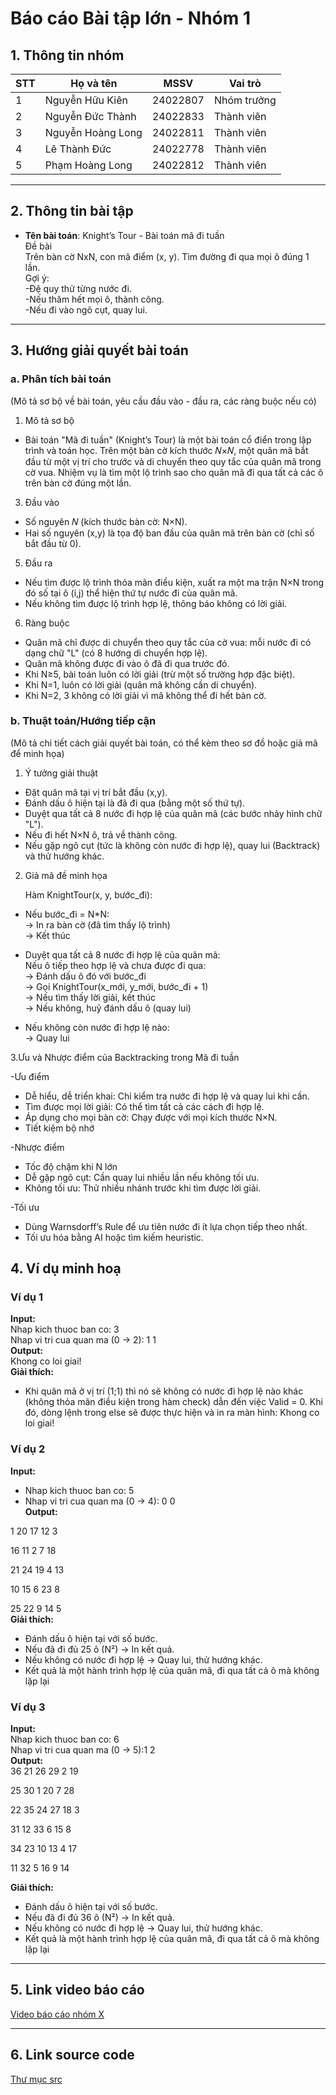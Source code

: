 # Báo cáo Bài tập lớn - Nhóm 1

## 1. Thông tin nhóm
| STT | Họ và tên | MSSV | Vai trò |
|---|---|---|---|
| 1 | Nguyễn Hữu Kiên | 24022807 | Nhóm trưởng |
| 2 | Nguyễn Đức Thành | 24022833 | Thành viên |
| 3 | Nguyễn Hoàng Long | 24022811 | Thành viên | 
| 4 | Lê Thành Đức | 24022778 | Thành viên |
| 5 | Phạm Hoàng Long |24022812| Thành viên |

---

## 2. Thông tin bài tập
- **Tên bài toán**: Knight’s Tour - Bài toán mã đi tuần  
Đề bài  
Trên bàn cờ NxN, con mã điểm (x, y). Tìm đường đi qua mọi ô đúng 1 lần.  
Gợi ý:  
-Đệ quy thử từng nước đi.  
-Nếu thăm hết mọi ô, thành công.  
-Nếu đi vào ngõ cụt, quay lui.  
---
## 3. Hướng giải quyết bài toán
### a. Phân tích bài toán 
(Mô tả sơ bộ về bài toán, yêu cầu đầu vào - đầu ra, các ràng buộc nếu có)  

1. Mô tả sơ bộ

- Bài toán "Mã đi tuần" (Knight’s Tour) là một bài toán cổ điển trong lập trình và toán học. Trên một bàn cờ kích thước 𝑁×𝑁, một quân mã bắt đầu từ một vị trí cho trước và di chuyển theo quy tắc của quân mã trong cờ vua. Nhiệm vụ là tìm một lộ trình sao cho quân mã đi qua tất cả các ô trên bàn cờ đúng một lần.  

3. Đầu vào
     
- Số nguyên 𝑁 (kích thước bàn cờ: N×N).  
- Hai số nguyên (x,y) là tọa độ ban đầu của quân mã trên bàn cờ (chỉ số bắt đầu từ 0). 

5. Đầu ra
    
- Nếu tìm được lộ trình thỏa mãn điều kiện, xuất ra một ma trận N×N trong đó số tại ô (i,j) thể hiện thứ tự nước đi của quân mã.  
- Nếu không tìm được lộ trình hợp lệ, thông báo không có lời giải.
 
6. Ràng buộc  

- Quân mã chỉ được di chuyển theo quy tắc của cờ vua: mỗi nước đi có dạng chữ "L" (có 8 hướng di chuyển hợp lệ).  
- Quân mã không được đi vào ô đã đi qua trước đó.  
- Khi N≥5, bài toán luôn có lời giải (trừ một số trường hợp đặc biệt).  
- Khi N=1, luôn có lời giải (quân mã không cần di chuyển).  
- Khi N=2, 3 không có lời giải vì mã không thể đi hết bàn cờ.   
### b. Thuật toán/Hướng tiếp cận
(Mô tả chi tiết cách giải quyết bài toán, có thể kèm theo sơ đồ hoặc giả mã để minh họa)  

1. Ý tưởng giải thuật

 - Đặt quân mã tại vị trí bắt đầu (x,y).  
 - Đánh dấu ô hiện tại là đã đi qua (bằng một số thứ tự).  
 - Duyệt qua tất cả 8 nước đi hợp lệ của quân mã (các bước nhảy hình chữ "L").  
 - Nếu đi hết N×N ô, trả về thành công.  
 - Nếu gặp ngõ cụt (tức là không còn nước đi hợp lệ), quay lui (Backtrack) và thử hướng khác. 

 2. Giả mã đề minh họa  

      Hàm KnightTour(x, y, bước_đi):  
   - Nếu bước_đi = N*N:  
            → In ra bàn cờ (đã tìm thấy lộ trình)  
            → Kết thúc  

   - Duyệt qua tất cả 8 nước đi hợp lệ của quân mã:  
        Nếu ô tiếp theo hợp lệ và chưa được đi qua:  
            → Đánh dấu ô đó với bước_đi  
            → Gọi KnightTour(x_mới, y_mới, bước_đi + 1)   
            → Nếu tìm thấy lời giải, kết thúc  
            → Nếu không, huỷ đánh dấu ô (quay lui)  
          
   - Nếu không còn nước đi hợp lệ nào:  
             → Quay lui
     
3.Ưu và Nhược điểm của Backtracking trong Mã đi tuần

 -Ưu điểm  
 
 - Dễ hiểu, dễ triển khai: Chỉ kiểm tra nước đi hợp lệ và quay lui khi cần.  
 - Tìm được mọi lời giải: Có thể tìm tất cả các cách đi hợp lệ.  
 - Áp dụng cho mọi bàn cờ: Chạy được với mọi kích thước N×N.  
 - Tiết kiệm bộ nhớ

-Nhược điểm  

 - Tốc độ chậm khi N lớn
 - Dễ gặp ngõ cụt: Cần quay lui nhiều lần nếu không tối ưu.
 - Không tối ưu: Thử nhiều nhánh trước khi tìm được lời giải.

 -Tối ưu  
 
  - Dùng Warnsdorff’s Rule để ưu tiên nước đi ít lựa chọn tiếp theo nhất.
  - Tối ưu hóa bằng AI hoặc tìm kiếm heuristic.


## 4. Ví dụ minh hoạ
### Ví dụ 1
**Input:**  
Nhap kich thuoc ban co: 3  
Nhap vi tri cua quan ma (0 -> 2): 1 1  
**Output:**    
Khong co loi giai!  
**Giải thích:**  
- Khi quân mã ở vị trí (1;1) thì nó sẽ không có nước đi hợp lệ nào khác (không thỏa mãn điều kiện trong hàm check) dẫn đến việc Valid = 0. Khi đó, dòng lệnh trong else sẽ được thực hiện và in ra màn hình: Khong co loi giai!

### Ví dụ 2
**Input:**  
- Nhap kich thuoc ban co: 5  
- Nhap vi tri cua quan ma (0 -> 4): 0 0  
**Output:**

1       20      17      12      3

16      11      2       7       18

21      24      19      4       13

10      15      6       23      8

25      22      9       14      5  
**Giải thích:**    
- Đánh dấu ô hiện tại với số bước.
- Nếu đã đi đủ 25 ô (N²) → In kết quả.
- Nếu không có nước đi hợp lệ → Quay lui, thử hướng khác.  
- Kết quả là một hành trình hợp lệ của quân mã, đi qua tất cả ô mà không lặp lại
### Ví dụ 3
**Input:**  
Nhap kich thuoc ban co: 6  
Nhap vi tri cua quan ma (0 -> 5):1 2  
**Output:**  
36      21      26      29      2       19

25      30      1       20      7       28

22      35      24      27      18      3

31      12      33      6       15      8

34      23      10      13      4       17

11      32      5       16      9       14

**Giải thích:**  
- Đánh dấu ô hiện tại với số bước.
- Nếu đã đi đủ 36 ô (N²) → In kết quả.
- Nếu không có nước đi hợp lệ → Quay lui, thử hướng khác.  
- Kết quả là một hành trình hợp lệ của quân mã, đi qua tất cả ô mà không lặp lại

---

## 5. Link video báo cáo
[Video báo cáo nhóm X](#)

---

## 6. Link source code
[Thư mục src](./src)

